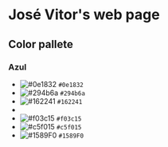 # José Vitor's web page


## Color pallete

### Azul
- ![#0e1832](https://via.placeholder.com/15/0e1832/000000?text=+) `#0e1832`
- ![#294b6a](https://via.placeholder.com/15/294b6a/000000?text=+) `#294b6a`
- ![#162241](https://via.placeholder.com/15/162241/000000?text=+) `#162241`
- 
- ![#f03c15](https://via.placeholder.com/15/f03c15/000000?text=+) `#f03c15`
- ![#c5f015](https://via.placeholder.com/15/c5f015/000000?text=+) `#c5f015`
- ![#1589F0](https://via.placeholder.com/15/1589F0/000000?text=+) `#1589F0`


<!--
#95cdf0	(149,205,240)
#e2f1fb	(226,241,251)
#4c93ce	(76,147,206)
#003051	(0,48,81)
#4cc2fc	(76,194,252)


https://www.color-hex.com/color-palette/20457

https://www.colourlovers.com/palette/1133588/Minty_mosaic

-->

